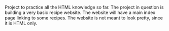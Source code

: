 Project to practice all the HTML knowledge so far. 
The project in question is building a very basic recipe website.
The website will have a main index page linking to some recipes.
The website is not meant to look pretty, since it is HTML only.
